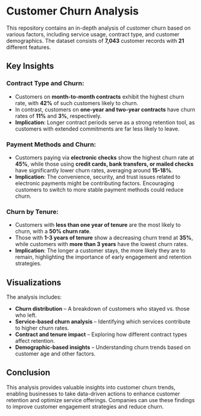 # Customer Churn Analysis

This repository contains an in-depth analysis of customer churn based on various factors, including service usage, contract type, and customer demographics. The dataset consists of **7,043** customer records with **21** different features.

## Key Insights

### Contract Type and Churn:
- Customers on **month-to-month contracts** exhibit the highest churn rate, with **42%** of such customers likely to churn.
- In contrast, customers on **one-year and two-year contracts** have churn rates of **11%** and **3%**, respectively.
- **Implication**: Longer contract periods serve as a strong retention tool, as customers with extended commitments are far less likely to leave.

### Payment Methods and Churn:
- Customers paying via **electronic checks** show the highest churn rate at **45%**, while those using **credit cards, bank transfers, or mailed checks** have significantly lower churn rates, averaging around **15-18%**.
- **Implication**: The convenience, security, and trust issues related to electronic payments might be contributing factors. Encouraging customers to switch to more stable payment methods could reduce churn.

### Churn by Tenure:
- Customers with **less than one year of tenure** are the most likely to churn, with a **50% churn rate**.
- Those with **1-3 years of tenure** show a decreasing churn trend at **35%**, while customers with **more than 3 years** have the lowest churn rates.
- **Implication**: The longer a customer stays, the more likely they are to remain, highlighting the importance of early engagement and retention strategies.

## Visualizations

The analysis includes:
- **Churn distribution** – A breakdown of customers who stayed vs. those who left.
- **Service-based churn analysis** – Identifying which services contribute to higher churn rates.
- **Contract and tenure impact** – Exploring how different contract types affect retention.
- **Demographic-based insights** – Understanding churn trends based on customer age and other factors.

## Conclusion

This analysis provides valuable insights into customer churn trends, enabling businesses to take data-driven actions to enhance customer retention and optimize service offerings. Companies can use these findings to improve customer engagement strategies and reduce churn.

